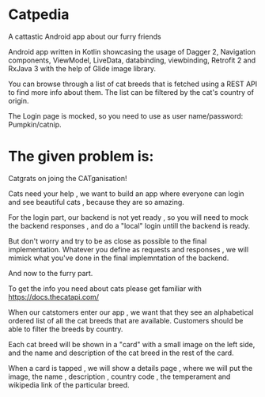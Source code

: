 # Catpedia
A cattastic Android app about our furry friends

Android app written in Kotlin showcasing the usage of Dagger 2, Navigation components, ViewModel, LiveData, databinding, viewbinding, Retrofit 2 and RxJava 3 with the help of Glide image library.

You can browse through a list of cat breeds that is fetched using a REST API to find more info about them.
The list can be filtered by the cat's country of origin.

The Login page is mocked, so you need to use as user name/password: Pumpkin/catnip.

# The given problem is:

Catgrats on joing the CATganisation!

Cats need your help , we want to build an app where everyone can login and see beautiful cats , because they are so amazing.

For the login part, our backend is not yet ready , so you will need to mock the backend responses , and do a "local" login untill the backend is ready.

But don't worry and try to be as close as possible to the final implementation. Whatever you define as requests and responses , we will mimick what you've done in the final implemntation of the backend.

And now to the furry part.

To get the info you need about cats please get familiar with https://docs.thecatapi.com/

When our catstomers enter our app , we want that they see an alphabetical ordered list of all the cat breeds that are available. Customers should be able to filter the breeds by country.

Each cat breed will be shown in a "card" with a small image on the left side, and the name and description of the cat breed in the rest of the card.

When a card is tapped , we will show a details page , where we will put the image, the name , description , country code , the temperament and wikipedia link of the particular breed.
 
